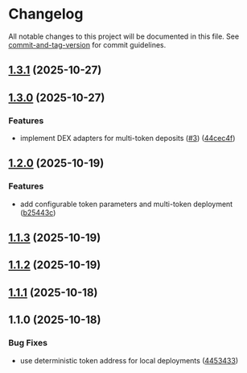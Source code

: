 # Changelog

All notable changes to this project will be documented in this file. See [commit-and-tag-version](https://github.com/absolute-version/commit-and-tag-version) for commit guidelines.

## [1.3.1](https://github.com/Tribally-Games/arcade-contracts/compare/v1.3.0...v1.3.1) (2025-10-27)

## [1.3.0](https://github.com/Tribally-Games/arcade-contracts/compare/v1.2.0...v1.3.0) (2025-10-27)


### Features

* implement DEX adapters for multi-token deposits ([#3](https://github.com/Tribally-Games/arcade-contracts/issues/3)) ([44cec4f](https://github.com/Tribally-Games/arcade-contracts/commit/44cec4f74286e18b4798bb3745ab67d2d00493a9))

## [1.2.0](https://github.com/Tribally-Games/arcade-contracts/compare/v1.1.3...v1.2.0) (2025-10-19)


### Features

* add configurable token parameters and multi-token deployment ([b25443c](https://github.com/Tribally-Games/arcade-contracts/commit/b25443ce5a5e9edee28b1e5b8e3c014acc725656))

## [1.1.3](https://github.com/Tribally-Games/arcade-contracts/compare/v1.1.2...v1.1.3) (2025-10-19)

## [1.1.2](https://github.com/Tribally-Games/arcade-contracts/compare/v1.1.1...v1.1.2) (2025-10-19)

## [1.1.1](https://github.com/Tribally-Games/arcade-contracts/compare/v1.1.0...v1.1.1) (2025-10-18)

## 1.1.0 (2025-10-18)


### Bug Fixes

* use deterministic token address for local deployments ([4453433](https://github.com/Tribally-Games/arcade-contracts/commit/44534334839f77c7e9d7816c439b594cf3ad6273))
